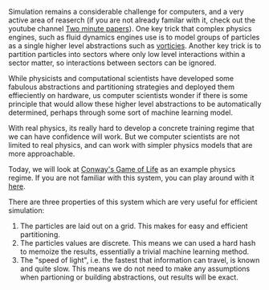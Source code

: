 Simulation remains a considerable challenge for computers, and a very active area of reaserch (if you are not already familar with it, check out the youtube channel [Two minute papers](https://www.youtube.com/c/K%C3%A1rolyZsolnai)). One key trick that complex physics engines, such as fluid dynamics engines use is to model groups of particles as a single higher level abstractions such as [vorticies](https://en.wikipedia.org/wiki/Vortex). Another key trick is to partition particles into sectors where only low level interactions within a sector matter, so interactions between sectors can be ignored.

While physicists and computational scientists have developed some fabulous abstractions and partitioning strategies and deployed them effieciently on hardware, us computer scientists wonder if there is some principle that would allow these higher level abstractions to be automatically determined, perhaps through some sort of machine learning model.

With real physics, its really hard to develop a concrete training regime that we can have confidence will work. But we computer scientists are not limited to real physics, and can work with simpler physics models that are more approachable.

Today, we will look at [Conway's Game of Life](https://en.wikipedia.org/wiki/Conway%27s_Game_of_Life) as an example physics regime. If you are not familiar with this system, you can play around with it [here](https://conwaylife.com/).

There are three properties of this system which are very useful for efficient simulation:

1. The particles are laid out on a grid. This makes for easy and efficient partitioning.
2. The particles values are discrete. This means we can used a hard hash to memoize the results, essentially a trivial machine learning method.
3. The "speed of light", i.e. the fastest that information can travel, is known and quite slow. This means we do not need to make any assumptions when partioning or building abstractions, out results will be exact.


